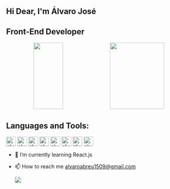 ##  Hi Dear, I'm Álvaro José
##  Front-End Developer

<div align="center">
<img height="180em" width="40%" src="https://github-readme-stats.vercel.app/api?username=AlvaroAbreu15&show_icons=true&theme=tokyonight" />
<img height="180em" width="54%" src="https://github-readme-stats.vercel.app/api/top-langs/?username=AlvaroAbreu15" />
</div>

## Languages and Tools:
<div  style="display: inline-block">
<img align="center" alt="alvaro-Jest" height="26em" src="https://img.shields.io/badge/Jest-323330?style=for-the-badge&logo=Jest&logoColor=white" />
<img align="center" alt="alvaro-Js" height="26em" src="https://img.shields.io/badge/testing%20library-323330?style=for-the-badge&logo=testing-library&logoColor=red" />
<img align="center" alt="alvaro-react" height="26em" src="https://img.shields.io/badge/React-20232A?style=for-the-badge&logo=react&logoColor=61DAFB)" />
<img align="center" alt="alvaro-react" height="26em" src="https://img.shields.io/badge/CSS3-1572B6?style=for-the-badge&logo=css3&logoColor=white" />
<img align="center" alt="alvaro-react" height="26em" src="https://img.shields.io/badge/HTML5-E34F26?style=for-the-badge&logo=html5&logoColor=white" />
<img align="center" alt="alvaro-react" height="26em" src="https://img.shields.io/badge/JavaScript-323330?style=for-the-badge&logo=javascript&logoColor=F7DF1E" />
<img align="center" alt="alvaro-react" height="26em" src="https://img.shields.io/badge/Ubuntu-E95420?style=for-the-badge&logo=ubuntu&logoColor=white" />
<img align="center" alt="alvaro-react" height="26em" src="https://img.shields.io/badge/Linux-FCC624?style=for-the-badge&logo=linux&logoColor=black" />
</div> <br>

- 🌱 I’m currently learning React.js
- 📫 How to reach me alvaroabreu1509@gmail.com

  <a href="https://www.linkedin.com/in/alvaroabreu1509/" target="_blank"><img src="https://img.shields.io/badge/-LinkedIn-%230077B5?style=for-the-badge&logo=linkedin&logoColor=white" target="_blank"></a>



